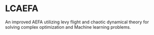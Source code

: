 # LCAEFA
An improved AEFA utilizing levy flight and chaotic dynamical theory for solving complex optimization and Machine learning problems.
